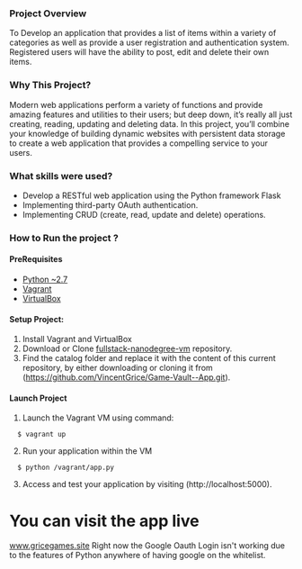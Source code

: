 ### Project Overview
To Develop an application that provides a list of items within a variety of categories as well as provide a user registration and authentication system. Registered users will have the ability to post, edit and delete their own items.

### Why This Project?
Modern web applications perform a variety of functions and provide amazing features and utilities to their users; but deep down, it’s really all just creating, reading, updating and deleting data. In this project, you’ll combine your knowledge of building dynamic websites with persistent data storage to create a web application that provides a compelling service to your users.

### What skills were used?
  * Develop a RESTful web application using the Python framework Flask
  * Implementing third-party OAuth authentication.
  * Implementing CRUD (create, read, update and delete) operations.
  
### How to Run the project ?

#### PreRequisites
  * [Python ~2.7](https://www.python.org/)
  * [Vagrant](https://www.vagrantup.com/)
  * [VirtualBox](https://www.virtualbox.org/)
  
#### Setup Project:
  1. Install Vagrant and VirtualBox
  2. Download or Clone [fullstack-nanodegree-vm](https://github.com/udacity/fullstack-nanodegree-vm) repository.
  3. Find the catalog folder and replace it with the content of this current repository, by either downloading or cloning it from
  (https://github.com/VincentGrice/Game-Vault--App.git).

#### Launch Project
  1. Launch the Vagrant VM using command:
  
  ```
    $ vagrant up
  ```
  2. Run your application within the VM
  
  ```
    $ python /vagrant/app.py
  ```
  3. Access and test your application by visiting (http://localhost:5000).
  
  # You can visit the app live 
  www.gricegames.site
Right now the Google Oauth Login isn't working due to the features of Python anywhere of having google on the whitelist. 
